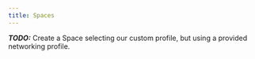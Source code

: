 ```yaml
---
title: Spaces
---
```


***TODO:*** Create a Space selecting our custom profile, but using a provided networking profile.